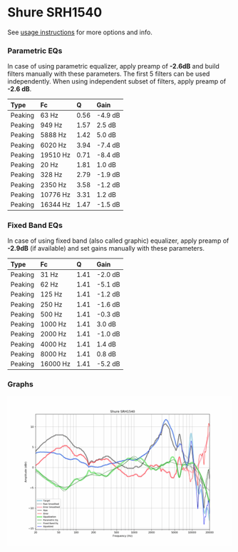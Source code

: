 # Shure SRH1540
See [usage instructions](https://github.com/jaakkopasanen/AutoEq#usage) for more options and info.

### Parametric EQs
In case of using parametric equalizer, apply preamp of **-2.6dB** and build filters manually
with these parameters. The first 5 filters can be used independently.
When using independent subset of filters, apply preamp of **-2.6 dB**.

| Type    | Fc       |    Q | Gain    |
|:--------|:---------|:-----|:--------|
| Peaking | 63 Hz    | 0.56 | -4.9 dB |
| Peaking | 949 Hz   | 1.57 | 2.5 dB  |
| Peaking | 5888 Hz  | 1.42 | 5.0 dB  |
| Peaking | 6020 Hz  | 3.94 | -7.4 dB |
| Peaking | 19510 Hz | 0.71 | -8.4 dB |
| Peaking | 20 Hz    | 1.81 | 1.0 dB  |
| Peaking | 328 Hz   | 2.79 | -1.9 dB |
| Peaking | 2350 Hz  | 3.58 | -1.2 dB |
| Peaking | 10776 Hz | 3.31 | 1.2 dB  |
| Peaking | 16344 Hz | 1.47 | -1.5 dB |

### Fixed Band EQs
In case of using fixed band (also called graphic) equalizer, apply preamp of **-2.9dB**
(if available) and set gains manually with these parameters.

| Type    | Fc       |    Q | Gain    |
|:--------|:---------|:-----|:--------|
| Peaking | 31 Hz    | 1.41 | -2.0 dB |
| Peaking | 62 Hz    | 1.41 | -5.1 dB |
| Peaking | 125 Hz   | 1.41 | -1.2 dB |
| Peaking | 250 Hz   | 1.41 | -1.6 dB |
| Peaking | 500 Hz   | 1.41 | -0.3 dB |
| Peaking | 1000 Hz  | 1.41 | 3.0 dB  |
| Peaking | 2000 Hz  | 1.41 | -1.0 dB |
| Peaking | 4000 Hz  | 1.41 | 1.4 dB  |
| Peaking | 8000 Hz  | 1.41 | 0.8 dB  |
| Peaking | 16000 Hz | 1.41 | -5.2 dB |

### Graphs
![](./Shure%20SRH1540.png)